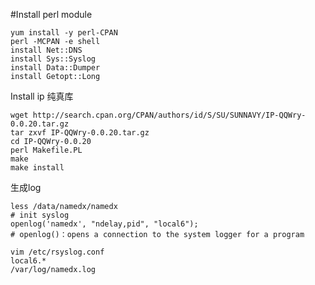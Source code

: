 #Install perl module

    yum install -y perl-CPAN
    perl -MCPAN -e shell
    install Net::DNS     
    install Sys::Syslog     
    install Data::Dumper     
    install Getopt::Long

Install ip 纯真库

    wget http://search.cpan.org/CPAN/authors/id/S/SU/SUNNAVY/IP-QQWry-0.0.20.tar.gz
    tar zxvf IP-QQWry-0.0.20.tar.gz
    cd IP-QQWry-0.0.20
    perl Makefile.PL     
    make     
    make install

生成log

    less /data/namedx/namedx
    # init syslog
    openlog('namedx', "ndelay,pid", "local6");
    # openlog()：opens a connection to the system logger for a program

    vim /etc/rsyslog.conf
    local6.*                                                /var/log/namedx.log

